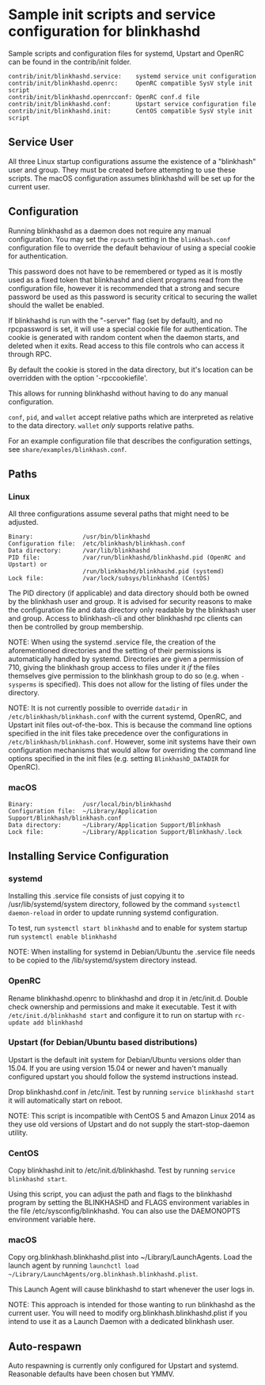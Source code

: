 Sample init scripts and service configuration for blinkhashd
==========================================================

Sample scripts and configuration files for systemd, Upstart and OpenRC
can be found in the contrib/init folder.

    contrib/init/blinkhashd.service:    systemd service unit configuration
    contrib/init/blinkhashd.openrc:     OpenRC compatible SysV style init script
    contrib/init/blinkhashd.openrcconf: OpenRC conf.d file
    contrib/init/blinkhashd.conf:       Upstart service configuration file
    contrib/init/blinkhashd.init:       CentOS compatible SysV style init script

Service User
---------------------------------

All three Linux startup configurations assume the existence of a "blinkhash" user
and group.  They must be created before attempting to use these scripts.
The macOS configuration assumes blinkhashd will be set up for the current user.

Configuration
---------------------------------

Running blinkhashd as a daemon does not require any manual configuration. You may
set the `rpcauth` setting in the `blinkhash.conf` configuration file to override
the default behaviour of using a special cookie for authentication.

This password does not have to be remembered or typed as it is mostly used
as a fixed token that blinkhashd and client programs read from the configuration
file, however it is recommended that a strong and secure password be used
as this password is security critical to securing the wallet should the
wallet be enabled.

If blinkhashd is run with the "-server" flag (set by default), and no rpcpassword is set,
it will use a special cookie file for authentication. The cookie is generated with random
content when the daemon starts, and deleted when it exits. Read access to this file
controls who can access it through RPC.

By default the cookie is stored in the data directory, but it's location can be overridden
with the option '-rpccookiefile'.

This allows for running blinkhashd without having to do any manual configuration.

`conf`, `pid`, and `wallet` accept relative paths which are interpreted as
relative to the data directory. `wallet` *only* supports relative paths.

For an example configuration file that describes the configuration settings,
see `share/examples/blinkhash.conf`.

Paths
---------------------------------

### Linux

All three configurations assume several paths that might need to be adjusted.

    Binary:              /usr/bin/blinkhashd
    Configuration file:  /etc/blinkhash/blinkhash.conf
    Data directory:      /var/lib/blinkhashd
    PID file:            /var/run/blinkhashd/blinkhashd.pid (OpenRC and Upstart) or
                         /run/blinkhashd/blinkhashd.pid (systemd)
    Lock file:           /var/lock/subsys/blinkhashd (CentOS)

The PID directory (if applicable) and data directory should both be owned by the
blinkhash user and group. It is advised for security reasons to make the
configuration file and data directory only readable by the blinkhash user and
group. Access to blinkhash-cli and other blinkhashd rpc clients can then be
controlled by group membership.

NOTE: When using the systemd .service file, the creation of the aforementioned
directories and the setting of their permissions is automatically handled by
systemd. Directories are given a permission of 710, giving the blinkhash group
access to files under it _if_ the files themselves give permission to the
blinkhash group to do so (e.g. when `-sysperms` is specified). This does not allow
for the listing of files under the directory.

NOTE: It is not currently possible to override `datadir` in
`/etc/blinkhash/blinkhash.conf` with the current systemd, OpenRC, and Upstart init
files out-of-the-box. This is because the command line options specified in the
init files take precedence over the configurations in
`/etc/blinkhash/blinkhash.conf`. However, some init systems have their own
configuration mechanisms that would allow for overriding the command line
options specified in the init files (e.g. setting `BlinkhashD_DATADIR` for
OpenRC).

### macOS

    Binary:              /usr/local/bin/blinkhashd
    Configuration file:  ~/Library/Application Support/Blinkhash/blinkhash.conf
    Data directory:      ~/Library/Application Support/Blinkhash
    Lock file:           ~/Library/Application Support/Blinkhash/.lock

Installing Service Configuration
-----------------------------------

### systemd

Installing this .service file consists of just copying it to
/usr/lib/systemd/system directory, followed by the command
`systemctl daemon-reload` in order to update running systemd configuration.

To test, run `systemctl start blinkhashd` and to enable for system startup run
`systemctl enable blinkhashd`

NOTE: When installing for systemd in Debian/Ubuntu the .service file needs to be copied to the /lib/systemd/system directory instead.

### OpenRC

Rename blinkhashd.openrc to blinkhashd and drop it in /etc/init.d.  Double
check ownership and permissions and make it executable.  Test it with
`/etc/init.d/blinkhashd start` and configure it to run on startup with
`rc-update add blinkhashd`

### Upstart (for Debian/Ubuntu based distributions)

Upstart is the default init system for Debian/Ubuntu versions older than 15.04. If you are using version 15.04 or newer and haven't manually configured upstart you should follow the systemd instructions instead.

Drop blinkhashd.conf in /etc/init.  Test by running `service blinkhashd start`
it will automatically start on reboot.

NOTE: This script is incompatible with CentOS 5 and Amazon Linux 2014 as they
use old versions of Upstart and do not supply the start-stop-daemon utility.

### CentOS

Copy blinkhashd.init to /etc/init.d/blinkhashd. Test by running `service blinkhashd start`.

Using this script, you can adjust the path and flags to the blinkhashd program by
setting the BLINKHASHD and FLAGS environment variables in the file
/etc/sysconfig/blinkhashd. You can also use the DAEMONOPTS environment variable here.

### macOS

Copy org.blinkhash.blinkhashd.plist into ~/Library/LaunchAgents. Load the launch agent by
running `launchctl load ~/Library/LaunchAgents/org.blinkhash.blinkhashd.plist`.

This Launch Agent will cause blinkhashd to start whenever the user logs in.

NOTE: This approach is intended for those wanting to run blinkhashd as the current user.
You will need to modify org.blinkhash.blinkhashd.plist if you intend to use it as a
Launch Daemon with a dedicated blinkhash user.

Auto-respawn
-----------------------------------

Auto respawning is currently only configured for Upstart and systemd.
Reasonable defaults have been chosen but YMMV.
